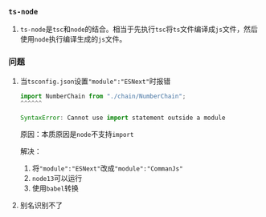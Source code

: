 ### `ts-node`

1. `ts-node`是`tsc`和`node`的结合。相当于先执行`tsc`将`ts`文件编译成`js`文件，然后使用`node`执行编译生成的`js`文件。

   

### 问题

1. 当`tsconfig.json`设置`"module":"ESNext"`时报错

   ```js
   import NumberChain from "./chain/NumberChain";
   ^^^^^^
   
   SyntaxError: Cannot use import statement outside a module
   ```

   原因：本质原因是`node`不支持`import`

   解决：

   1. 将`"module":"ESNext"`改成`"module":"CommanJs"`
   2. `node13`可以运行
   3. 使用`babel`转换
   
2. 别名识别不了

